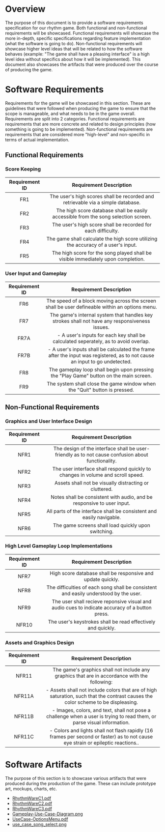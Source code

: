 # Overview

The purpose of this document is to provide a software requirements specification for our rhythm game. Both functional and non-functional requirements will be showcased. Functional requirements will showcase the more in-depth, specific specifications regarding feature implementation (what the software is going to do). Non-functional requirements will showcase higher level ideas that will be related to how the software behaves (example: "The game shall have a pleasing interface" is a high level idea without specifics about how it will be implemented). This document also showcases the artifacts that were produced over the course of producing the game.

# Software Requirements

Requirements for the game will be showcased in this section. These are guidelines that were followed when producing the game to ensure that the scope is manageable, and what needs to be in the game overall. Requirements are split into 2 categories. Functional requirements are requirements that are more concrete and related to design principles (how something is going to be implemented). Non-functional requirements are requirements that are considered more "high-level" and non-specific in terms of actual implementation. 

## Functional Requirements

### Score Keeping
| Requirement ID | Requirement Description 															|
| :------------: | :---------------------: 															|
| FR1 | The user's high scores shall be recorded and retrievable via a simple database.										|
| FR2 | The high score database shall be easily accessible from the song selection screen.									|
| FR3 | The user's high score shall be recorded for each difficulty.												|
| FR4 | The game shall calculate the high score utilizing the accuracy of a user's input.									|
| FR5 | The high score for the song played shall be visible immediately upon completion.									|

### User Input and Gameplay
| Requirement ID | Requirement Description															|
| :------------: | :---------------------:															|
| FR6  | The speed of a block moving across the screen shall be user defineable within an options menu.								|
| FR7  | The game's internal system that handles key strokes shall not have any responsiveness issues.								|
| FR7A | 	- A user's inputs for each key shall be calculated seperately, as to avoid overlap.								|
| FR7B |	- A user's inputs shall be calculated the frame after the input was registered, as to not cause an input to go undetected.			|
| FR8  | The gameplay loop shall begin upon pressing the "Play Game" button on the main screen.									|
| FR9  | The system shall close the game window when the "Quit" button is pressed.										|

## Non-Functional Requirements

### Graphics and User Interface Design

| Requirement ID | Requirement Description 															|
| :------------: | :---------------------: 															|
| NFR1 | The design of the interface shall be user-friendly as to not cause confusion about functionality.							|
| NFR2 | The user interface shall respond quickly to changes in volume and scroll speed.									|
| NFR3 | Assets shall not be visually distracting or cluttered.													|
| NFR4 | Notes shall be consistent with audio, and be responsive to user input.											|
| NFR5 | All parts of the interface shall be consistent and easily navigable.											|
| NFR6 | The game screens shall load quickly upon switching.													|

### High Level Gameplay Loop Implementations
| Requirement ID | Requirement Description 															|
| :------------: | :---------------------: 															|
| NFR7  | High score database shall be responsive and update quickly.												|
| NFR8  | The difficulties of each song shall be consistent and easily understood by the user.									|
| NFR9  | The user shall recieve reponsive visual and audio cues to indicate accuracy of a button press.							|
| NFR10 |The user's keystrokes shall be read effectively and quickly.												|

### Assets and Graphics Design
| Requirement ID | Requirement Description 															|
| :------------: | :---------------------: 															|
| NFR11  | The game's graphics shall not include any graphics that are in accordance with the following:						 	|
| NFR11A | 	- Assets shall not include colors that are of high saturation, such that the contrast causes the color scheme to be displeasing.		|
| NFR11B |	- Images, colors, and text, shall not pose a challenge when a user is trying to read them, or parse visual information.				|
| NFR11C |	- Colors and lights shall not flash rapidly (16 frames per second or faster) as to not cause eye strain or epileptic reactions..		|

# Software Artifacts

The purpose of this section is to showcase various artifacts that were produced during the production of the game. These can include prototype art, mockups, charts, etc.

* [RhythmWareC1.pdf](https://github.com/EthanGrant1/GVSU-CIS350-RhythmWare/tree/master/artifacts/Concepts/RhythmWareC1.pdf)
* [RhythmWareC2.pdf](https://github.com/EthanGrant1/GVSU-CIS350-RhythmWare/tree/master/artifacts/Concepts/RhythmWareC2.pdf)
* [RhythmWareC3.pdf](https://github.com/EthanGrant1/GVSU-CIS350-RhythmWare/tree/master/artifacts/Concepts/RhythmWareC3.pdf)
* [Gameplay-Use-Case-Diagram.png](https://github.com/EthanGrant1/GVSU-CIS350-RhythmWare/tree/master/artifacts/use_case_diagrams/Gameplay-Use-Case-Diagram.png)
* [UseCase-OptionsMenu.pdf](https://github.com/EthanGrant1/GVSU-CIS350-RhythmWare/tree/master/artifacts/use_case_diagrams/UseCase-OptionsMenu.pdf)
* [use_case_song_select.png](https://github.com/EthanGrant1/GVSU-CIS350-RhythmWare/blob/master/artifacts/use_case_digrams/use_case_song_select.png)
